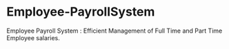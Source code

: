 # Employee-PayrollSystem
Employee  Payroll System : Efficient Management of Full Time and Part Time Employee salaries.

